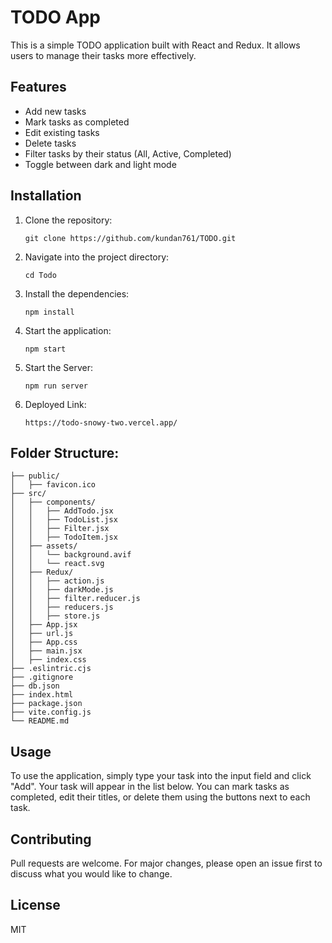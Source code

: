 # TODO App

This is a simple TODO application built with React and Redux. It allows users to manage their tasks more effectively.

## Features

- Add new tasks
- Mark tasks as completed
- Edit existing tasks
- Delete tasks
- Filter tasks by their status (All, Active, Completed)
- Toggle between dark and light mode

## Installation

1. Clone the repository:
    ```
    git clone https://github.com/kundan761/TODO.git
    ```

2. Navigate into the project directory:
    ```
    cd Todo
    ```

3. Install the dependencies:
    ```
    npm install
    ```

4. Start the application:
    ```
    npm start
    ```

5. Start the Server:
    ```
    npm run server
    ```
6. Deployed Link:
   ```
   https://todo-snowy-two.vercel.app/
   ```
## Folder Structure:
  ```
├── public/
│   ├── favicon.ico
├── src/
│   ├── components/
│   │   ├── AddTodo.jsx
│   │   ├── TodoList.jsx
│   │   ├── Filter.jsx
│   │   ├── TodoItem.jsx
│   ├── assets/
│   │   └── background.avif
│   │   └── react.svg
│   ├── Redux/
│   │   ├── action.js
│   │   ├── darkMode.js
│   │   ├── filter.reducer.js
│   │   ├── reducers.js
│   │   ├── store.js
│   ├── App.jsx
│   ├── url.js
│   ├── App.css
│   ├── main.jsx
│   ├── index.css
├── .eslintric.cjs
├── .gitignore
├── db.json
├── index.html
├── package.json
├── vite.config.js
└── README.md

  ```
## Usage

To use the application, simply type your task into the input field and click "Add". Your task will appear in the list below. You can mark tasks as completed, edit their titles, or delete them using the buttons next to each task.

## Contributing

Pull requests are welcome. For major changes, please open an issue first to discuss what you would like to change.

## License

MIT
